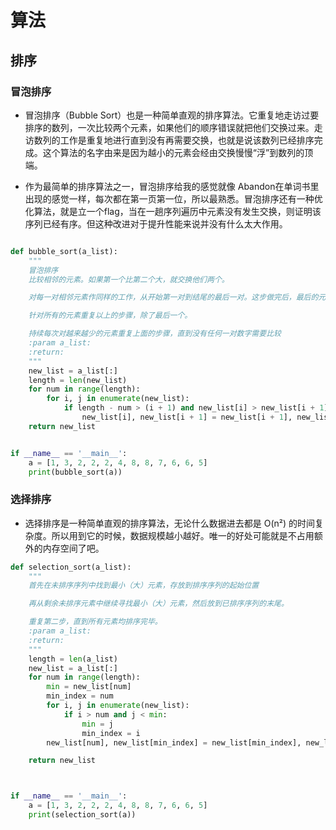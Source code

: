 # 算法

## 排序

### 冒泡排序

- 冒泡排序（Bubble Sort）也是一种简单直观的排序算法。它重复地走访过要排序的数列，一次比较两个元素，如果他们的顺序错误就把他们交换过来。走访数列的工作是重复地进行直到没有再需要交换，也就是说该数列已经排序完成。这个算法的名字由来是因为越小的元素会经由交换慢慢“浮”到数列的顶端。

- 作为最简单的排序算法之一，冒泡排序给我的感觉就像 Abandon在单词书里出现的感觉一样，每次都在第一页第一位，所以最熟悉。冒泡排序还有一种优化算法，就是立一个flag，当在一趟序列遍历中元素没有发生交换，则证明该序列已经有序。但这种改进对于提升性能来说并没有什么太大作用。

```python

def bubble_sort(a_list):
    """
    冒泡排序
    比较相邻的元素。如果第一个比第二个大，就交换他们两个。

    对每一对相邻元素作同样的工作，从开始第一对到结尾的最后一对。这步做完后，最后的元素会是最大的数。

    针对所有的元素重复以上的步骤，除了最后一个。

    持续每次对越来越少的元素重复上面的步骤，直到没有任何一对数字需要比较
    :param a_list:
    :return:
    """
    new_list = a_list[:]
    length = len(new_list)
    for num in range(length):
        for i, j in enumerate(new_list):
            if length - num > (i + 1) and new_list[i] > new_list[i + 1]:
                new_list[i], new_list[i + 1] = new_list[i + 1], new_list[i]
    return new_list


if __name__ == '__main__':
    a = [1, 3, 2, 2, 2, 4, 8, 8, 7, 6, 6, 5]
    print(bubble_sort(a))


```


### 选择排序

- 选择排序是一种简单直观的排序算法，无论什么数据进去都是 O(n²) 的时间复杂度。所以用到它的时候，数据规模越小越好。唯一的好处可能就是不占用额外的内存空间了吧。

```python 
def selection_sort(a_list):
    """
    首先在未排序序列中找到最小（大）元素，存放到排序序列的起始位置

    再从剩余未排序元素中继续寻找最小（大）元素，然后放到已排序序列的末尾。

    重复第二步，直到所有元素均排序完毕。
    :param a_list:
    :return:
    """
    length = len(a_list)
    new_list = a_list[:]
    for num in range(length):
        min = new_list[num]
        min_index = num
        for i, j in enumerate(new_list):
            if i > num and j < min:
                min = j
                min_index = i
        new_list[num], new_list[min_index] = new_list[min_index], new_list[num]

    return new_list



if __name__ == '__main__':
    a = [1, 3, 2, 2, 2, 4, 8, 8, 7, 6, 6, 5]
    print(selection_sort(a))
```

